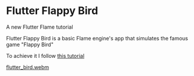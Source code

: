 # Flutter Flappy Bird

A new Flutter Flame tutorial 

Flutter Flappy Bird is a basic Flame engine's app that simulates the famous game "Flappy Bird"

To achieve it I follow [this tutorial](https://www.youtube.com/watch?v=zcs8qRBRz7w)


[flutter_bird.webm](https://github.com/BrunoMazzocchi/flappy_bird/assets/68037905/020d2af5-669b-47c3-9188-c1cc14005320)
